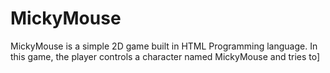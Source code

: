 # MickyMouse

MickyMouse is a simple 2D game built in  HTML Programming language. In this game, the player controls a character named MickyMouse and tries to]
